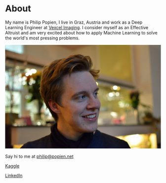# About

My name is Philip Popien, I live in Graz, Austria and work as a Deep Learning 
Engineer at [Vexcel Imaging](https://www.vexcel-imaging.com/). I consider myself
as an Effective Altruist and am very excited about how to apply Machine Learning 
to solve the world's most pressing problems.

![Philip](images/pp.jpg)

Say hi to me at philip@popien.net

[Kaggle](https://www.kaggle.com/voltaire)

[LinkedIn](https://www.linkedin.com/in/philip-popien/)

